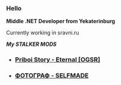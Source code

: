 ### Hello

**Middle .NET Developer from Yekaterinburg**

Currently working in sravni.ru

***My STALKER MODS***
- ### [Priboi Story - Eternal [OGSR]]([https://vk.com/wall-94096426_19270](https://ap-pro.ru/forums/topic/2963-priboi-story-eternal-ogsr/))
- ### [ФОТОГРАФ - SELFMADE]([https://vk.com/wall-94096426_19283](https://ap-pro.ru/forums/topic/3329-fotograf-selfmade/))
